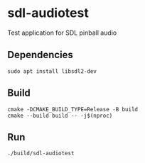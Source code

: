 # sdl-audiotest
Test application for SDL pinball audio

## Dependencies
```
sudo apt install libsdl2-dev
```

## Build
```
cmake -DCMAKE_BUILD_TYPE=Release -B build
cmake --build build -- -j$(nproc)
```

## Run
```
./build/sdl-audiotest
```